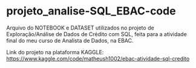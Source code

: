 # projeto_analise-SQL_EBAC-code
Arquivo do NOTEBOOK e DATASET utilizados no projeto de Exploração/Análise de Dados de Crédito com SQL, feita para a atividade final do meu curso de Analista de Dados, na EBAC.

Link do projeto na plataforma KAGGLE: https://www.kaggle.com/code/matheush1002/ebac-atividade-sql-credito
